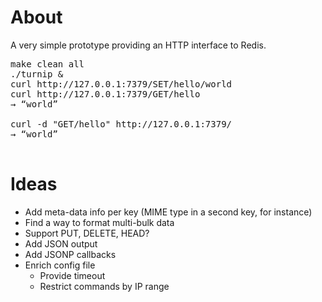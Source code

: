 # About

A very simple prototype providing an HTTP interface to Redis.

<pre>
make clean all
./turnip &
curl http://127.0.0.1:7379/SET/hello/world
curl http://127.0.0.1:7379/GET/hello
→ “world”

curl -d "GET/hello" http://127.0.0.1:7379/
→ “world”

</pre>

# Ideas

* Add meta-data info per key (MIME type in a second key, for instance)
* Find a way to format multi-bulk data
* Support PUT, DELETE, HEAD?
* Add JSON output
* Add JSONP callbacks
* Enrich config file
	* Provide timeout
	* Restrict commands by IP range
